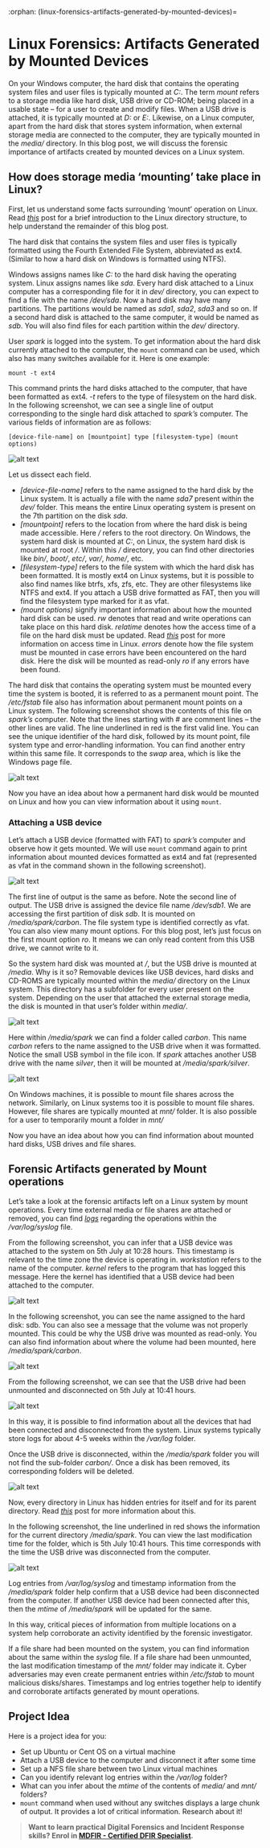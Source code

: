 :orphan:
(linux-forensics-artifacts-generated-by-mounted-devices)=
# Linux Forensics: Artifacts Generated by Mounted Devices
 
On your Windows computer, the hard disk that contains the operating system files and user files is typically mounted at *C:*. The term *mount* refers to a storage media like hard disk, USB drive or CD-ROM; being placed in a usable state – for a user to create and modify files. When a USB drive is attached, it is typically mounted at *D:* or *E:*. Likewise, on a Linux computer, apart from the hard disk that stores system information, when external storage media are connected to the computer, they are typically mounted in the *media/* directory. In this blog post, we will discuss the forensic importance of artifacts created by mounted devices on a Linux system.

## How does storage media ‘mounting’ take place in Linux?

First, let us understand some facts surrounding ‘mount’ operation on Linux. Read *[this](a-note-on-linux-directory-structure-for-dfir)* post for a brief introduction to the Linux directory structure, to help understand the remainder of this blog post.

The hard disk that contains the system files and user files is typically formatted using the Fourth Extended File System, abbreviated as ext4. (Similar to how a hard disk on Windows is formatted using NTFS). 

Windows assigns names like *C:* to the hard disk having the operating system. Linux assigns names like *sda*. Every hard disk attached to a Linux computer has a corresponding file for it in *dev/* directory, you can expect to find a file with the name */dev/sda*. Now a hard disk may have many partitions. The partitions would be named as *sda1*, *sda2*, *sda3* and so on. If a second hard disk is attached to the same computer, it would be named as *sdb*. You will also find files for each partition within the *dev/* directory.

User *spark* is logged into the system. To get information about the hard disk currently attached to the computer, the `mount` command can be used, which also has many switches available for it. Here is one example:

`mount -t ext4`

This command prints the hard disks attached to the computer, that have been formatted as ext4. *-t* refers to the type of filesystem on the hard disk. In the following screenshot, we can see a single line of output corresponding to the single hard disk attached to *spark’s* computer. The various fields of information are as follows:

`[device-file-name] on [mountpoint] type [filesystem-type] (mount options)`

![alt text](images/media-1.png)

Let us dissect each field. 

- *[device-file-name]* refers to the name assigned to the hard disk by the Linux system. It is actually a file with the name *sda7* present within the *dev/* folder. This means the entire Linux operating system is present on the 7th partition on the disk *sda*.
- *[mountpoint]* refers to the location from where the hard disk is being made accessible. Here */* refers to the root directory. On Windows, the system hard disk is mounted at *C:*, on Linux, the system hard disk is mounted at root */*. Within this */* directory, you can find other directories like *bin/*, *boot/*, *etc/*, *var/*, *home/*, etc.
- *[filesystem-type]* refers to the file system with which the hard disk has been formatted. It is mostly ext4 on Linux systems, but it is possible to also find names like btrfs, xfs, zfs, etc. They are other filesystems like NTFS and ext4. If you attach a USB drive formatted as FAT, then you will find the filesystem type marked for it as vfat.
- *(mount options)* signify important information about how the mounted hard disk can be used. *rw* denotes that read and write operations can take place on this hard disk. *relatime* denotes how the access time of a file on the hard disk must be updated. Read *[this](understanding-linux-timestamps-for-dfir)* post for more information on access time in Linux. *errors* denote how the file system must be mounted in case errors have been encountered on the hard disk. Here the disk will be mounted as read-only *ro* if any errors have been found.

The hard disk that contains the operating system must be mounted every time the system is booted, it is referred to as a permanent mount point. The */etc/fstab* file also has information about permanent mount points on a Linux system. The following screenshot shows the contents of this file on *spark’s* computer. Note that the lines starting with # are comment lines – the other lines are valid. The line underlined in red is the first valid line. You can see the unique identifier of the hard disk, followed by its mount point, file system type and error-handling information. You can find another entry within this same file. It corresponds to the *swap* area, which is like the Windows page file.

![alt text](images/media-2.png)

Now you have an idea about how a permanent hard disk would be mounted on Linux and how you can view information about it using `mount`.

### Attaching a USB device

Let’s attach a USB device (formatted with FAT) to *spark’s* computer and observe how it gets mounted. We will use `mount` command again to print information about mounted devices formatted as ext4 and fat (represented as vfat in the command shown in the following screenshot).

![alt text](images/media-3.png)

The first line of output is the same as before. Note the second line of output. The USB drive is assigned the device file name */dev/sdb1*. We are accessing the first partition of disk *sdb*. It is mounted on */media/spark/carbon*. The file system type is identified correctly as vfat. You can also view many mount options. For this blog post, let’s just focus on the first mount option *ro*. It means we can only read content from this USB drive, we cannot write to it.

So the system hard disk was mounted at */*, but the USB drive is mounted at */media*. Why is it so? Removable devices like USB devices, hard disks and CD-ROMS are typically mounted within the *media/* directory on the Linux system. This directory has a subfolder for every user present on the system. Depending on the user that attached the external storage media, the disk is mounted in that user’s folder within *media/*.

![alt text](images/media-4.png)

Here within */media/spark* we can find a folder called *carbon*. This name *carbon* refers to the name assigned to the USB drive when it was formatted. Notice the small USB symbol in the file icon. If *spark* attaches another USB drive with the name *silver*, then it will be mounted at */media/spark/silver*.

![alt text](images/media-5.png)

On Windows machines, it is possible to mount file shares across the network. Similarly, on Linux systems too it is possible to mount file shares. However, file shares are typically mounted at *mnt/* folder. It is also possible for a user to temporarily mount a folder in *mnt/*

Now you have an idea about how you can find information about mounted hard disks, USB drives and file shares. 

## Forensic Artifacts generated by Mount operations

Let’s take a look at the forensic artifacts left on a Linux system by mount operations. Every time external media or file shares are attached or removed, you can find *[logs](log-sources-in-linux-systems)* regarding the operations within the */var/log/syslog* file.

From the following screenshot, you can infer that a USB device was attached to the system on 5th July at 10:28 hours. This timestamp is relevant to the time zone the device is operating in. *workstation* refers to the name of the computer. *kernel* refers to the program that has logged this message. Here the kernel has identified that a USB device had been attached to the computer.

![alt text](images/media-6.png)

In the following screenshot, you can see the name assigned to the hard disk: sdb. You can also see a message that the volume was not properly mounted. This could be why the USB drive was mounted as read-only. You can also find information about where the volume had been mounted, here */media/spark/carbon*.

![alt text](images/media-7.png)

From the following screenshot, we can see that the USB drive had been unmounted and disconnected on 5th July at 10:41 hours. 

![alt text](images/media-8.png)

In this way, it is possible to find information about all the devices that had been connected and disconnected from the system. Linux systems typically store logs for about 4-5 weeks within the */var/log* folder.

Once the USB drive is disconnected, within the */media/spark* folder you will not find the sub-folder *carbon/*. Once a disk has been removed, its corresponding folders will be deleted.

![alt text](images/media-9.png)

Now, every directory in Linux has hidden entries for itself and for its parent directory. Read *[this](dont-be-tricked-by-hidden-files-viewing-hidden-files-and-directories-in-linux)* post for more information about this.

In the following screenshot, the line underlined in red shows the information for the current directory */media/spark*. You can view the last modification time for the folder, which is 5th July 10:41 hours. This time corresponds with the time the USB drive was disconnected from the computer. 

![alt text](images/media-10.png)

Log entries from */var/log/syslog* and timestamp information from the */media/spark* folder help confirm that a USB device had been disconnected from the computer. If another USB device had been connected after this, then the *mtime* of */media/spark* will be updated for the same.

In this way, critical pieces of information from multiple locations on a system help corroborate an activity identified by the forensic investigator. 

If a file share had been mounted on the system, you can find information about the same within the *syslog* file. If a file share had been unmounted, the last modification timestamp of the *mnt/* folder may indicate it. Cyber adversaries may even create permanent entries within */etc/fstab* to mount malicious disks/shares. Timestamps and log entries together help to identify and corroborate artifacts generated by mount operations.

## Project Idea

Here is a project idea for you:

- Set up Ubuntu or Cent OS on a virtual machine
- Attach a USB device to the computer and disconnect it after some time
- Set up a NFS file share between two Linux virtual machines
- Can you identify relevant log entries within the */var/log* folder?
- What can you infer about the *mtime* of the contents of *media/* and *mnt/* folders?
- `mount` command when used without any switches displays a large chunk of output. It provides a lot of critical information. Research about it!

> **Want to learn practical Digital Forensics and Incident Response skills? Enrol in [MDFIR - Certified DFIR Specialist](https://www.mosse-institute.com/certifications/mdfir-certified-dfir-specialist.html).**